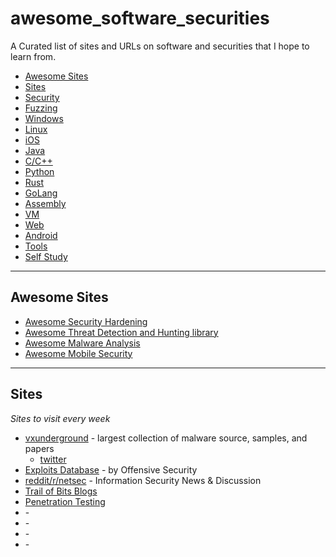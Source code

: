 # awesome_software_securities
A Curated list of sites and URLs on software and securities that I hope to learn from.

- [Awesome Sites](#awesome-sites)
- [Sites](#sites-urls)
- [Security](#security-urls)
- [Fuzzing](#fuzzing-urls)
- [Windows](#windows-urls)
- [Linux](#linux-urls)
- [iOS](#ios-urls)
- [Java](#java-urls)
- [C/C++](#c-c-urls)
- [Python](#python-urls)
- [Rust](#rust-urls)
- [GoLang](#golang-urls)
- [Assembly](#assembly-urls)
- [VM](#vm-urls)
- [Web](#web-urls)
- [Android](#android-urls)
- [Tools](#tools-urls)
- [Self Study](#self-study-urls)


---

## Awesome Sites

* [Awesome Security Hardening](https://github.com/decalage2/awesome-security-hardening)
* [Awesome Threat Detection and Hunting library](https://github.com/threat-hunting/awesome_Threat-Hunting)
* [Awesome Malware Analysis](https://github.com/hslatman/awesome-malware-analysis)
* [Awesome Mobile Security](https://github.com/vaib25vicky/awesome-mobile-security)

---

## Sites
*Sites to visit every week*

* [vxunderground](https://vxug.fakedoma.in/) - largest collection of malware source, samples, and papers
    - [twitter](https://twitter.com/vxunderground)
* [Exploits Database](https://www.exploit-db.com) - by Offensive Security
* [reddit/r/netsec](https://www.reddit.com/r/netsec/new/) - Information Security News & Discussion
* [Trail of Bits Blogs](https://blog.trailofbits.com/)
* [Penetration Testing](https://securityonline.info/)
* []() - 
* []() - 
* []() - 
* []() - 


